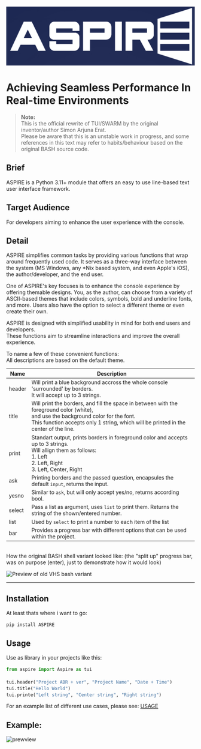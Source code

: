 ![Logo](./docs/ASPIRE_Logo.png)

Achieving Seamless Performance In Real-time Environments
================================================================
> **Note:** \
> This is the official rewrite of TUI/SWARM by the original inventor/author Simon Arjuna Erat. \
> Please be aware that this is an unstable work in progress, and some references in this text may refer to habits/behaviour based on the original BASH source code.

Brief
-----
ASPIRE is a Python 3.11+ module that offers an easy to use line-based text user interface framework.


Target Audience
---------------
For developers aiming to enhance the user experience with the console.


Detail
------
ASPIRE simplifies common tasks by providing various functions that wrap around frequently used code. It serves as a three-way interface between the system (MS Windows, any *Nix based system, and even Apple's iOS), the author/developer, and the end user.

One of ASPIRE's key focuses is to enhance the console experience by offering themable designs. You, as the author, can choose from a variety of ASCII-based themes that include colors, symbols, bold and underline fonts, and more. Users also have the option to select a different theme or even create their own.

ASPIRE is designed with simplified usability in mind for both end users and developers. \
These functions aim to streamline interactions and improve the overall experience.

To name a few of these convenient functions:\
All descriptions are based on the default theme.

| Name | Description |
|------|-------------|
| header	| Will print a blue background accross the whole console 'surrounded' by borders.<br>It will accept up to 3 strings.|
| title		| Will print the borders, and fill the space in between with the foreground color (white),<br> and use the background color for the font.<br>This function accepts only 1 string, which will be printed in the center of the line.|
| print		|  Standart output, prints borders in foreground color and accepts up to 3 strings.<br>Will allign them as follows:<br>1. Left<br>2. Left,  Right<br>3. Left, Center, Right |
| ask		| Printing borders and the passed question, encapsules the default ``input``, returns the input. |
| yesno		| Similar to ``ask``, but will only accept yes/no, returns according bool. |
| select	| Pass a list as argument, uses ``list`` to print them. Returns the string of the shown/entered number. |
| list 		| Used by ``select`` to print a number to each item of the list |
| bar 		| Provides a progress bar with different options that can be used within the project. |

 \
 How the original BASH shell variant looked like: (the "split up" progress bar, was on purpose (enter), just to demonstrate how it would look)

![Preview of old VHS bash variant](https://github.com/sri-arjuna/vhs/blob/master/screenshots/example-with-progressbar.jpg?raw=true)


----


Installation
------------

At least thats where i want to go:
```
pip install ASPIRE
```


Usage
-----

Use as library in your projects like this:

```py
from aspire import Aspire as tui

tui.header("Project ABR + ver", "Project Name", "Date + Time")
tui.title("Hello World")
tui.printe("Left string", "Center string", "Right string")
```

For an example list of different use cases, please see: [USAGE](./docs/USAGE.md)

Example:
--------

![prewview](./docs/preview1.jpg)